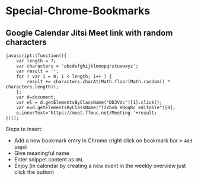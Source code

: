 # Special-Chrome-Bookmarks

## Google Calendar Jitsi Meet link with random characters

```
javascript:(function(){
	var length = 7;
	var characters = 'abcdefghijklmnopqrstuvwxyz';
	var result = '';
	for ( var i = 0; i < length; i++ ) {
		result += characters.charAt(Math.floor(Math.random() * characters.length));
	};
	var d=document;
	var el = d.getElementsByClassName("DD3VVc")[1].click();
	var e=d.getElementsByClassName("T2Ybvb KRoqRc editable")[0];
	e.innerText='https://meet.ffmuc.net/Meeting-'+result;
})();
```

Steps to insert:
* Add a new bookmark entry in Chrome (right click on bookmark bar > `Add page`)
* Give meaningful name
* Enter snippet content as `URL`
* Enjoy (in calendar by creating a new event in the weekly overview just click the button)
